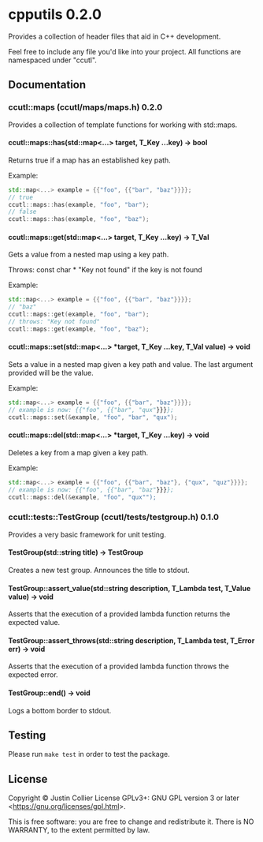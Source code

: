 # cpputils 0.2.0

Provides a collection of header files that aid in C++ development.

Feel free to include any file you'd like into your project.
All functions are namespaced under "ccutl".

## Documentation

### ccutl::maps (ccutl/maps/maps.h) 0.2.0

Provides a collection of template functions for working with std::maps.

#### ccutl::maps::has(std::map<...> target, T_Key ...key) -> bool

Returns true if a map has an established key path.

Example:

```c++
std::map<...> example = {{"foo", {{"bar", "baz"}}}};
// true
ccutl::maps::has(example, "foo", "bar");
// false
ccutl::maps::has(example, "foo", "baz");
```

#### ccutl::maps::get(std::map<...> target, T_Key ...key) -> T_Val

Gets a value from a nested map using a key path.

Throws:
  const char * "Key not found" if the key is not found

Example:

```c++
std::map<...> example = {{"foo", {{"bar", "baz"}}}};
// "baz"
ccutl::maps::get(example, "foo", "bar");
// throws: "Key not found"
ccutl::maps::get(example, "foo", "baz");
```

#### ccutl::maps::set(std::map<...> *target, T_Key ...key, T_Val value) -> void

Sets a value in a nested map given a key path and value.
The last argument provided will be the value.

Example:

```c++
std::map<...> example = {{"foo", {{"bar", "baz"}}}};
// example is now: {{"foo", {{"bar", "qux"}}}};
ccutl::maps::set(&example, "foo", "bar", "qux");
```

#### ccutl::maps::del(std::map<...> *target, T_Key ...key) -> void

Deletes a key from a map given a key path.

Example:

```c++
std::map<...> example = {{"foo", {{"bar", "baz"}, {"qux", "quz"}}}};
// example is now: {{"foo", {{"bar", "baz"}}}};
ccutl::maps::del(&example, "foo", "qux"");
```

### ccutl::tests::TestGroup (ccutl/tests/testgroup.h) 0.1.0

Provides a very basic framework for unit testing.

#### TestGroup(std::string title) -> TestGroup

Creates a new test group. Announces the title to stdout.

#### TestGroup::assert_value(std::string description, T_Lambda test, T_Value value) -> void

Asserts that the execution of a provided lambda function returns the expected value.

#### TestGroup::assert_throws(std::string description, T_Lambda test, T_Error err) -> void

Asserts that the execution of a provided lambda function throws the expected error.

#### TestGroup::end() -> void

Logs a bottom border to stdout.

## Testing

Please run `make test` in order to test the package.

## License

Copyright © Justin Collier  License GPLv3+: GNU GPL version 3 or later
<<https://gnu.org/licenses/gpl.html>>.

This is free software: you are free to change and redistribute it.
There is NO WARRANTY, to the extent permitted by law.
